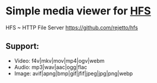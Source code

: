 # **Simple media viewer for [HFS](https://github.com/rejetto/hfs)**

HFS ~ HTTP File Server https://github.com/rejetto/hfs

## Support:
- Video: f4v|mkv|mov|mp4|ogv|webm
- Audio: mp3|wav|aac|ogg|flac
- Image: avif|apng|bmp|gif|jfif|jpeg|jpg|png|webp
